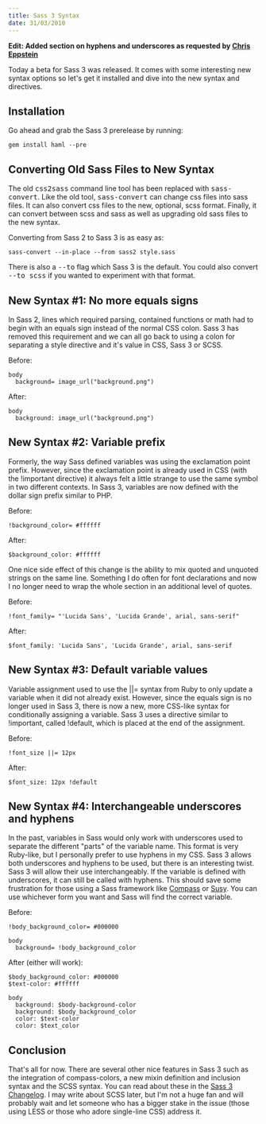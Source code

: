 ```yaml
--- 
title: Sass 3 Syntax
date: 31/03/2010
---
```


[Sass 3 Changelog]: http://beta.sass-lang.com/docs/yardoc/file.SASS_CHANGELOG.html#3-0-0-syntax-changes
[Chris Eppstein]: http://twitter.com/chriseppstein
[Compass]: http://compass-style.org/
[Susy]: http://www.oddbird.net/susy/

**Edit: Added section on hyphens and underscores as requested by [Chris Eppstein]**

Today a beta for Sass 3 was released. It comes with some interesting new syntax options so let's get it installed and dive into the new syntax and directives.

Installation
------------

Go ahead and grab the Sass 3 prerelease by running:

    gem install haml --pre
    
Converting Old Sass Files to New Syntax
---------------------------------------

The old <tt>css2sass</tt> command line tool has been replaced with <tt>sass-convert</tt>. Like the old tool, <tt>sass-convert</tt> can change css files into sass files. It can also convert css files to the new, optional, scss format. Finally, it can convert between scss and sass as well as upgrading old sass files to the new syntax.

Converting from Sass 2 to Sass 3 is as easy as:

    sass-convert --in-place --from sass2 style.sass

There is also a <tt>--to</tt> flag which Sass 3 is the default. You could also convert <tt>--to scss</tt> if you wanted to experiment with that format.

New Syntax #1: No more equals signs
-----------------------------------

In Sass 2, lines which required parsing, contained functions or math had to begin with an equals sign instead of the normal CSS colon. Sass 3 has removed this requirement and we can all go back to using a colon for separating a style directive and it's value in CSS, Sass 3 or SCSS.

Before:

    body
      background= image_url("background.png")

After:

    body
      background: image_url("background.png")
  
New Syntax #2: Variable prefix
------------------------------

Formerly, the way Sass defined variables was using the exclamation point prefix. However, since the exclamation point is already used in CSS (with the !important directive) it always felt a little strange to use the same symbol in two different contexts. In Sass 3, variables are now defined with the dollar sign prefix similar to PHP.

Before:

    !background_color= #ffffff

After:

    $background_color: #ffffff

One nice side effect of this change is the ability to mix quoted and unquoted strings on the same line. Something I do often for font declarations and now I no longer need to wrap the whole section in an additional level of quotes.

Before:

    !font_family= "'Lucida Sans', 'Lucida Grande', arial, sans-serif"
  
After:

    $font_family: 'Lucida Sans', 'Lucida Grande', arial, sans-serif
    
New Syntax #3: Default variable values
--------------------------------------

Variable assignment used to use the ||= syntax from Ruby to only update a variable when it did not already exist. However, since the equals sign is no longer used in Sass 3, there is now a new, more CSS-like syntax for conditionally assigning a variable. Sass 3 uses a directive similar to !important, called !default, which is placed at the end of the assignment.

Before:

    !font_size ||= 12px
    
After:

    $font_size: 12px !default

New Syntax #4: Interchangeable underscores and hyphens
------------------------------------------------------

In the past, variables in Sass would only work with underscores used to separate the different "parts" of the variable name. This format is very Ruby-like, but I personally prefer to use hyphens in my CSS. Sass 3 allows both underscores and hyphens to be used, but there is an interesting twist. Sass 3 will allow their use interchangeably. If the variable is defined with underscores, it can still be called with hyphens. This should save some frustration for those using a Sass framework like [Compass] or [Susy]. You can use whichever form you want and Sass will find the correct variable.

Before:

    !body_background_color= #000000
    
    body
      background= !body_background_color

After (either will work):

    $body_background_color: #000000
    $text-color: #ffffff
    
    body
      background: $body-background-color
      background: $body_background_color
      color: $text-color
      color: $text_color

Conclusion
----------

That's all for now. There are several other nice features in Sass 3 such as the integration of compass-colors, a new mixin definition and inclusion syntax and the SCSS syntax. You can read about these in the [Sass 3 Changelog]. I may write about SCSS later, but I'm not a huge fan and will probably wait and let someone who has a bigger stake in the issue (those using LESS or those who adore single-line CSS) address it. 